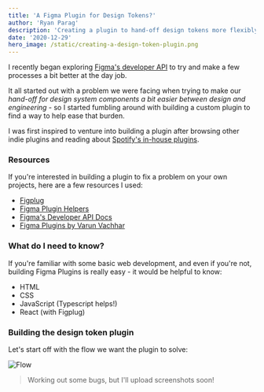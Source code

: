```yaml
---
title: 'A Figma Plugin for Design Tokens?'
author: 'Ryan Parag'
description: 'Creating a plugin to hand-off design tokens more flexibly and easily'
date: '2020-12-29'
hero_image: /static/creating-a-design-token-plugin.png
---
```


I recently began exploring [Figma's developer API](https://www.figma.com/plugin-docs/api/api-overview/) to try and make a few processes a bit better at the day job. 

It all started out with a problem we were facing when trying to make our *hand-off for design system components a bit easier between design and engineering* - so I started fumbling around with building a custom plugin to find a way to help ease that burden.

I was first inspired to venture into building a plugin after browsing other indie plugins and reading about [Spotify's in-house plugins](https://www.figma.com/community/file/832911648132248625/Spotify-Ways-of-Working).

### Resources

If you're interested in building a plugin to fix a problem on your own projects, here are a few resources I used:
- [Figplug](https://rsms.me/figplug/)
- [Figma Plugin Helpers](https://github.com/figma-plugin-helper-functions/figma-plugin-helpers)
- [Figma's Developer API Docs](https://www.figma.com/plugin-docs/api/api-overview/)
- [Figma Plugins by Varun Vachhar](https://varun.ca/figma-plugins/)

### What do I need to know?

If you're familiar with some basic web development, and even if you're not, building Figma Plugins is really easy - it would be helpful to know:
- HTML
- CSS
- JavaScript (Typescript helps!)
- React (with Figplug)

### Building the design token plugin

Let's start off with the flow we want the plugin to solve:

![Flow](../static/creating-a-design-token-plugin_1.png)

> Working out some bugs, but I'll upload screenshots soon!